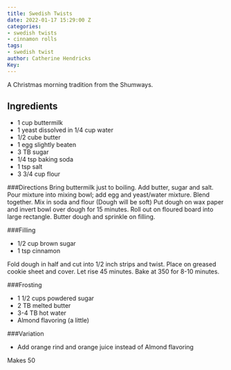 ```yaml
---
title: Swedish Twists
date: 2022-01-17 15:29:00 Z
categories:
- swedish twists
- cinnamon rolls
tags:
- swedish twist
author: Catherine Hendricks
Key: 
---
```


A Christmas morning tradition from the Shumways. 

## Ingredients
* 1 cup buttermilk
* 1 yeast dissolved in 1/4 cup water
* 1/2 cube butter
* 1 egg slightly beaten
* 3 TB sugar
* 1/4 tsp baking soda
* 1 tsp salt
* 3 3/4 cup flour 

###Directions
Bring buttermilk just to boiling. Add butter, sugar and salt. Pour mixture into mixing bowl; add egg and yeast/water mixture. Blend together. Mix in soda and flour (Dough will be soft) Put dough on wax paper and invert bowl over dough for 15 minutes. Roll out on floured board into large rectangle. Butter dough and sprinkle on filling. 

###Filling
* 1/2 cup brown sugar
* 1 tsp cinnamon

Fold dough in half and cut into 1/2 inch strips and twist. Place on greased cookie sheet and cover. Let rise 45 minutes. Bake at 350 for 8-10 minutes. 

###Frosting
* 1 1/2 cups powdered sugar
* 2 TB melted butter
* 3-4 TB hot water
* Almond flavoring (a little)

###Variation
* Add orange rind and orange juice instead of Almond flavoring 

Makes 50

